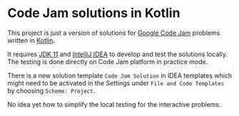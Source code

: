 # Code Jam solutions in Kotlin

This project is just a version of solutions for [Google Code Jam](https://codingcompetitions.withgoogle.com/codejam/about)
problems written in [Kotlin](https://kotlinlang.org/).

It requires [JDK 11](https://jdk.java.net/11/) and [IntelliJ IDEA](https://www.jetbrains.com/idea/) to develop and test
the solutions locally. The testing is done directly on Code Jam platform in practice mode.

There is a new solution template `Code Jam Solution` in IDEA templates which might need to be activated in the Settings
under `File and Code Templates` by choosing `Scheme: Project`.

No idea yet how to simplify the local testing for the interactive problems.
